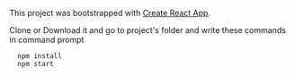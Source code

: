 This project was bootstrapped with [Create React App](https://github.com/facebookincubator/create-react-app).

Clone or Download it and go to project's folder and write these commands in command prompt

      npm install
      npm start
